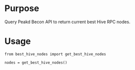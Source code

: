 # Purpose

Query Peakd Becon API to return current best Hive RPC nodes.

# Usage

```
from best_hive_nodes import get_best_hive_nodes

nodes = get_best_hive_nodes()
```

